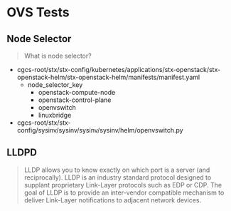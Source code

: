 # OVS Tests

## Node Selector

> What is node selector?

- cgcs-root/stx/stx-config/kubernetes/applications/stx-openstack/stx-openstack-helm/stx-openstack-helm/manifests/manifest.yaml
  - node_selector_key
    - openstack-compute-node
    - openstack-control-plane
    - openvswitch
    - linuxbridge
- cgcs-root/stx/stx-config/sysinv/sysinv/sysinv/sysinv/helm/openvswitch.py

## LLDPD

> LLDP allows you to know exactly on which port is a server (and reciprocally). LLDP is an industry standard protocol designed to supplant proprietary Link-Layer protocols such as EDP or CDP. The goal of LLDP is to provide an inter-vendor compatible mechanism to deliver Link-Layer notifications to adjacent network devices.

